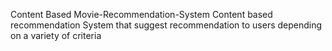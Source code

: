 Content Based Movie-Recommendation-System
Content based recommendation System that suggest recommendation to users depending on a variety of criteria
